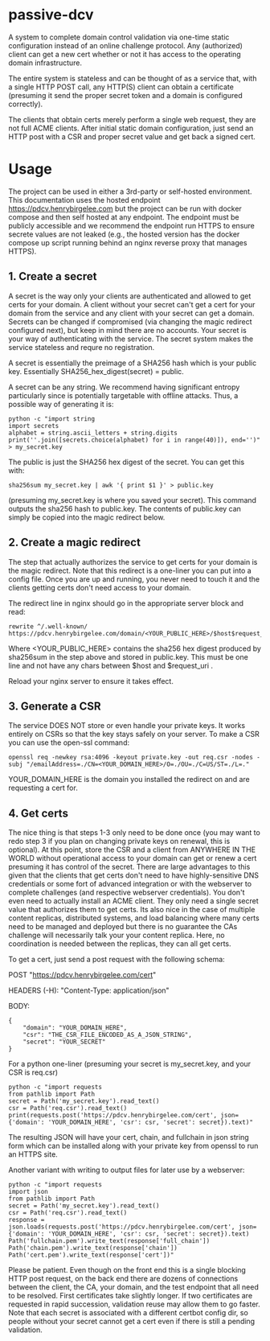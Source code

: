# passive-dcv
A system to complete domain control validation via one-time static configuration instead of an online challenge protocol. Any (authorized) client can get a new cert whether or not it has access to the operating domain infrastructure.

The entire system is stateless and can be thought of as a service that, with a single HTTP POST call, any HTTP(S) client can obtain a certificate (presuming it send the proper secret token and a domain is configured correctly).

The clients that obtain certs merely perform a single web request, they are not full ACME clients. After initial static domain configuration, just send an HTTP post with a CSR and proper secret value and get back a signed cert.


# Usage

The project can be used in either a 3rd-party or self-hosted environment. This documentation uses the hosted endpoint https://pdcv.henrybirgelee.com but the project can be run with docker compose and then self hosted at any endpoint. The endpoint must be publicly accessible and we recommend the endpoint run HTTPS to ensure secrete values are not leaked (e.g., the hosted version has the docker compose up script running behind an nginx reverse proxy that manages HTTPS).

## 1. Create a secret
A secret is the way only your clients are authenticated and allowed to get certs for your domain. A client without your secret can't get a cert for your domain from the service and any client with your secret can get a domain. Secrets can be changed if compromised (via changing the magic redirect configured next), but keep in mind there are no accounts. Your secret is your way of authenticating with the service. The secret system makes the service stateless and requre no registration.

A secret is essentially the preimage of a SHA256 hash which is your public key. Essentially SHA256_hex_digest(secret) = public.

A secret can be any string. We recommend having significant entropy particularly since is potentially targetable with offline attacks. Thus, a possible way of generating it is:

```
python -c "import string
import secrets
alphabet = string.ascii_letters + string.digits
print(''.join([secrets.choice(alphabet) for i in range(40)]), end='')" > my_secret.key
```

The public is just the SHA256 hex digest of the secret. You can get this with:

```
sha256sum my_secret.key | awk '{ print $1 }' > public.key
```

(presuming my_secret.key is where you saved your secret). This command outputs the sha256 hash to public.key. The contents of public.key can simply be copied into the magic redirect below.

## 2. Create a magic redirect

The step that actually authorizes the service to get certs for your domain is the magic redirect. Note that this redirect is a one-liner you can put into a config file. Once you are up and running, you never need to touch it and the clients getting certs don't need access to your domain.

The redirect line in nginx should go in the appropriate server block and read:

```
rewrite ^/.well-known/ https://pdcv.henrybirgelee.com/domain/<YOUR_PUBLIC_HERE>/$host$request_uri;
```

Where <YOUR_PUBLIC_HERE> contains the sha256 hex digest produced by sha256sum in the step above and stored in public.key. This must be one line and not have any chars between $host and $request_uri .

Reload your nginx server to ensure it takes effect.

## 3. Generate a CSR

The service DOES NOT store or even handle your private keys. It works entirely on CSRs so that the key stays safely on your server. To make a CSR you can use the open-ssl command:

```
openssl req -newkey rsa:4096 -keyout private.key -out req.csr -nodes -subj "/emailAddress=./CN=<YOUR_DOMAIN_HERE>/O=./OU=./C=US/ST=./L=."
```

YOUR_DOMAIN_HERE is the domain you installed the redirect on and are requesting a cert for.

## 4. Get certs

The nice thing is that steps 1-3 only need to be done once (you may want to redo step 3 if you plan on changing private keys on renewal, this is optional). At this point, store the CSR and a client from ANYWHERE IN THE WORLD without operational access to your domain can get or renew a cert presuming it has control of the secret. There are large advantages to this given that the clients that get certs don't need to have highly-sensitive DNS credentials or some fort of advanced integration or with the webserver to complete challenges (and respective webserver credentials). You don't even need to actually install an ACME client. They only need a single secret value that authorizes them to get certs. Its also nice in the case of multiple content replicas, distributed systems, and load balancing where many certs need to be managed and deployed but there is no guarantee the CAs challenge will necessarily talk your your content replica. Here, no coordination is needed between the replicas, they can all get certs.

To get a cert, just send a post request with the following schema:

POST "https://pdcv.henrybirgelee.com/cert"

HEADERS (-H): "Content-Type: application/json"

BODY:
```
{
    "domain": "YOUR_DOMAIN_HERE",
    "csr": "THE_CSR_FILE_ENCODED_AS_A_JSON_STRING",
    "secret": "YOUR_SECRET"
}
```

For a python one-liner (presuming your secret is my_secret.key, and your CSR is req.csr)

```
python -c "import requests
from pathlib import Path
secret = Path('my_secret.key').read_text()
csr = Path('req.csr').read_text()
print(requests.post('https://pdcv.henrybirgelee.com/cert', json={'domain': 'YOUR_DOMAIN_HERE', 'csr': csr, 'secret': secret}).text)"
```

The resulting JSON will have your cert, chain, and fullchain in json string form which can be installed along with your private key from openssl to run an HTTPS site.

Another variant with writing to output files for later use by a webserver:
```
python -c "import requests
import json
from pathlib import Path
secret = Path('my_secret.key').read_text()
csr = Path('req.csr').read_text()
response = json.loads(requests.post('https://pdcv.henrybirgelee.com/cert', json={'domain': 'YOUR_DOMAIN_HERE', 'csr': csr, 'secret': secret}).text)
Path('fullchain.pem').write_text(response['full_chain'])
Path('chain.pem').write_text(response['chain'])
Path('cert.pem').write_text(response['cert'])"
```

Please be patient. Even though on the front end this is a single blocking HTTP post request, on the back end there are dozens of connections between the client, the CA, your domain, and the test endpoint that all need to be resolved. First certificates take slightly longer. If two certificates are requested in rapid succession, validation reuse may allow them to go faster. Note that each secret is associated with a different certbot config dir, so people without your secret cannot get a cert even if there is still a pending validation.